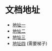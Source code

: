 # 文档地址

- [地址一](https://sonvee.github.io/sv-app-pro/sv-app-docs/docs-github)
- [地址二](https://sv-app-pro.pages.dev)
- [地址三](https://sv-app-pro.4everland.app)
- [地址四](https://sv-app-pro.vercel.app) (需要梯子)
